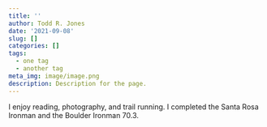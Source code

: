```yaml
---
title: ''
author: Todd R. Jones
date: '2021-09-08'
slug: []
categories: []
tags:
  - one tag
  - another tag
meta_img: image/image.png
description: Description for the page.
---
```


I enjoy reading, photography, and trail running. I completed the Santa Rosa Ironman and the Boulder Ironman 70.3.   
